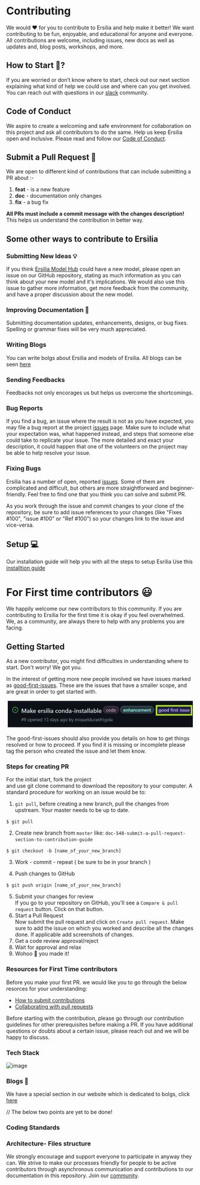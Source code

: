 # Contributing

We would ❤️ for you to contribute to Ersilia and help make it better! We want contributing to be fun, enjoyable, and educational for anyone and everyone. All contributions are welcome, including issues, new docs as well as updates and, blog posts, workshops, and more. 

## How to Start 🤔?

If you are worried or don’t know where to start, check out our next section explaining what kind of help we could use and where can you get involved. You can reach out with questions in our [slack](https://app.slack.com/client/T038M82LJES/C038TTEGPD0) community.

## Code of Conduct
We aspire to create a welcoming and safe environment for collaboration on this project and ask all contributors to do the same. 
Help us keep Ersilia open and inclusive. Please read and follow our [Code of Conduct](https://github.com/ersilia-os/ersilia/blob/master/CODE_OF_CONDUCT.md).
 
## Submit a Pull Request 🚀

We are open to different kind of contributions that can include submitting a PR about :-

1. **feat** - is a new feature
2. **doc** - documentation only changes
3. **fix** - a bug fix

**All PRs must include a commit message with the changes description!** 
This helps us understand the contribution in better way.

## Some other ways to contribute to Ersilia

### Submitting New Ideas 💡

If you think [Ersilia Model Hub](https://airtable.com/shr9sYjL70nnHOUrP/tblZGe2a2XeBxrEHP) could have a new model, please open an issue on our GitHub repository, stating as much information as you can think about your new model and it's implications. We would also use this issue to gather more information, get more feedback from the community, and have a proper discussion about the new model.

### Improving Documentation 📑

Submitting documentation updates, enhancements, designs, or bug fixes. Spelling or grammar fixes will be very much appreciated.

### Writing Blogs

You can write bolgs about Ersilia and models of Ersilia.
All blogs can be seen [here](https://ersilia-hub.netlify.app/blog/)

### Sending Feedbacks 

Feedbacks not only encorages us but helps us overcome the shortcomings.

### Bug Reports
If you find a bug, an issue where the result is not as you have expected, you may file a bug report at the project [issues](https://github.com/ersilia-os/ersilia/issues) page. Make sure to include what your expectation was, what happened instead, and steps that someone else could take to replicate your issue. The more detailed and exact your description, it could happen that one of the volunteers on the project may be able to help resolve your issue.

### Fixing Bugs 
Ersilia has a number of open, reported [issues](https://github.com/ersilia-os/ersilia/issues). Some of them are complicated and difficult, but others are more straightforward and beginner-friendly. Feel free to find one that you think you can solve and submit PR.

As you work through the issue and commit changes to your clone of the repository, be sure to add issue references to your changes (like "Fixes #100", "issue #100" or "Ref #100") so your changes link to the issue and vice-versa.

## Setup 💻

Our installation guide will help you with all the steps to setup Esrilia 
Use this [installtion guide](https://ersilia.gitbook.io/ersilia-book/quick-start/installation)

# For First time contributors 😃
We happily welcome our new contributors to this community. If you are contributing to Ersilia for the first time it is okay if you feel overwhelmed. We, as a community, are always there to help with any problems you are facing.

## Getting Started
As a new contributor, you might find difficulties in understanding where to start. Don't worry! We got you.

In the interest of getting more new people involved we have issues marked as [good-first-issues](https://github.com/ersilia-os/ersilia/labels/good%20first%20issue). These are the issues that have a smaller scope, and are great in order to get started with.

<img src ="assets\good first issue.png" alt="">

The good-first-issues should also provide you details on how to get things resolved or how to proceed. If you find it is missing or incomplete please tag the person who created the issue and let them know.

### Steps for creating PR
For the initial start, fork the project and use git clone command to download the repository to your computer. A standard procedure for working on an issue would be to:

1. `git pull`, before creating a new branch, pull the changes from upstream. Your master needs to be up to date.
```
$ git pull
```
2. Create new branch from `master` like: `doc-548-submit-a-pull-request-section-to-contribution-guide`<br/>
```
$ git checkout -b [name_of_your_new_branch]
```
3. Work - commit - repeat ( be sure to be in your branch )

4. Push changes to GitHub 
```
$ git push origin [name_of_your_new_branch]
```
5. Submit your changes for review  
If you go to your repository on GitHub, you'll see a `Compare & pull request` button. Click on that button.
6. Start a Pull Request  
Now submit the pull request and click on `Create pull request`.
Make sure to add the issue on which you worked and describe all the changes done. If applicable add screenshots of changes. 
7. Get a code review approval/reject
8. Wait for approval and relax
9. Wohoo 🎊 you made it!

### Resources for First Time contributors
Before you make your first PR. we would like you to go through the below resorces for your understanding:
- [How to submit contributions](https://opensource.guide/how-to-contribute/#how-to-submit-a-contribution)
- [Collaborating with pull requests](https://docs.github.com/en/pull-requests/collaborating-with-pull-requests)

Before starting with the contribution, please go through our contribution guidelines for other prerequisites before making a PR.
If you have additional questions or doubts about a certain issue, please reach out and we will be happy to discuss.

### Tech Stack

![image](https://user-images.githubusercontent.com/79797000/163680173-7cddba34-040a-408d-b4cf-a4e16eae61ed.png)


### Blogs 📖

We have a special section in our website which is dedicated to bolgs, click [here](https://ersilia-hub.netlify.app/blog/) 


// The below two points are yet to be done!
### Coding Standards
### Architecture- Files structure


We strongly encourage and support everyone to participate in anyway they can. We strive to make our processes friendly for people to be active contributors through asynchronous communication and contributions to our documentation in this repository. Join our [community](https://app.slack.com/client/T038M82LJES/C038TTEGPD0).

